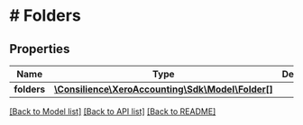 # # Folders

## Properties

Name | Type | Description | Notes
------------ | ------------- | ------------- | -------------
**folders** | [**\Consilience\XeroAccounting\Sdk\Model\Folder[]**](Folder.md) |  | [optional] 

[[Back to Model list]](../../README.md#documentation-for-models) [[Back to API list]](../../README.md#documentation-for-api-endpoints) [[Back to README]](../../README.md)



